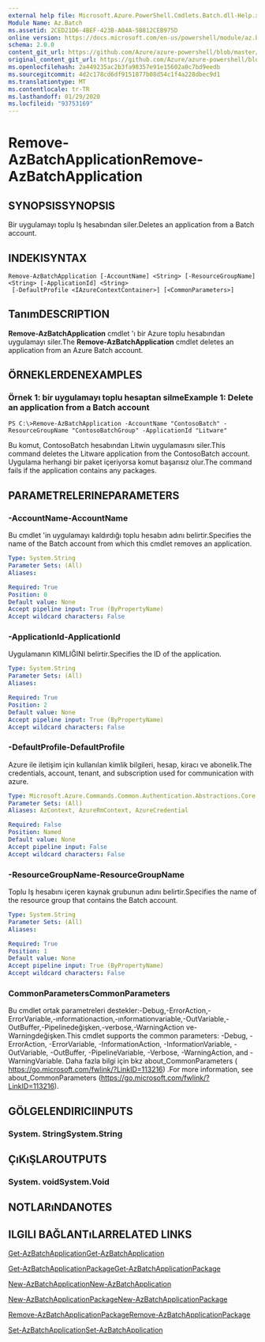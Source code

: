 ```yaml
---
external help file: Microsoft.Azure.PowerShell.Cmdlets.Batch.dll-Help.xml
Module Name: Az.Batch
ms.assetid: 2CED21D6-4BEF-423B-A04A-5B812CEB975D
online version: https://docs.microsoft.com/en-us/powershell/module/az.batch/remove-azbatchapplication
schema: 2.0.0
content_git_url: https://github.com/Azure/azure-powershell/blob/master/src/Batch/Batch/help/Remove-AzBatchApplication.md
original_content_git_url: https://github.com/Azure/azure-powershell/blob/master/src/Batch/Batch/help/Remove-AzBatchApplication.md
ms.openlocfilehash: 2a449235ac2b3fa98357e91e15602a0c7bd9eedb
ms.sourcegitcommit: 4d2c178cd6df9151877b08d54c1f4a228dbec9d1
ms.translationtype: MT
ms.contentlocale: tr-TR
ms.lasthandoff: 01/29/2020
ms.locfileid: "93753169"
---
```

# <span data-ttu-id="f7750-101">Remove-AzBatchApplication</span><span class="sxs-lookup"><span data-stu-id="f7750-101">Remove-AzBatchApplication</span></span>

## <span data-ttu-id="f7750-102">SYNOPSIS</span><span class="sxs-lookup"><span data-stu-id="f7750-102">SYNOPSIS</span></span>
<span data-ttu-id="f7750-103">Bir uygulamayı toplu Iş hesabından siler.</span><span class="sxs-lookup"><span data-stu-id="f7750-103">Deletes an application from a Batch account.</span></span>

## <span data-ttu-id="f7750-104">INDEKI</span><span class="sxs-lookup"><span data-stu-id="f7750-104">SYNTAX</span></span>

```
Remove-AzBatchApplication [-AccountName] <String> [-ResourceGroupName] <String> [-ApplicationId] <String>
 [-DefaultProfile <IAzureContextContainer>] [<CommonParameters>]
```

## <span data-ttu-id="f7750-105">Tanım</span><span class="sxs-lookup"><span data-stu-id="f7750-105">DESCRIPTION</span></span>
<span data-ttu-id="f7750-106">**Remove-AzBatchApplication** cmdlet 'ı bir Azure toplu hesabından uygulamayı siler.</span><span class="sxs-lookup"><span data-stu-id="f7750-106">The **Remove-AzBatchApplication** cmdlet deletes an application from an Azure Batch account.</span></span>

## <span data-ttu-id="f7750-107">ÖRNEKLERDEN</span><span class="sxs-lookup"><span data-stu-id="f7750-107">EXAMPLES</span></span>

### <span data-ttu-id="f7750-108">Örnek 1: bir uygulamayı toplu hesaptan silme</span><span class="sxs-lookup"><span data-stu-id="f7750-108">Example 1: Delete an application from a Batch account</span></span>
```
PS C:\>Remove-AzBatchApplication -AccountName "ContosoBatch" -ResourceGroupName "ContosoBatchGroup" -ApplicationId "Litware"
```

<span data-ttu-id="f7750-109">Bu komut, ContosoBatch hesabından Litwin uygulamasını siler.</span><span class="sxs-lookup"><span data-stu-id="f7750-109">This command deletes the Litware application from the ContosoBatch account.</span></span>
<span data-ttu-id="f7750-110">Uygulama herhangi bir paket içeriyorsa komut başarısız olur.</span><span class="sxs-lookup"><span data-stu-id="f7750-110">The command fails if the application contains any packages.</span></span>

## <span data-ttu-id="f7750-111">PARAMETRELERINE</span><span class="sxs-lookup"><span data-stu-id="f7750-111">PARAMETERS</span></span>

### <span data-ttu-id="f7750-112">-AccountName</span><span class="sxs-lookup"><span data-stu-id="f7750-112">-AccountName</span></span>
<span data-ttu-id="f7750-113">Bu cmdlet 'in uygulamayı kaldırdığı toplu hesabın adını belirtir.</span><span class="sxs-lookup"><span data-stu-id="f7750-113">Specifies the name of the Batch account from which this cmdlet removes an application.</span></span>

```yaml
Type: System.String
Parameter Sets: (All)
Aliases:

Required: True
Position: 0
Default value: None
Accept pipeline input: True (ByPropertyName)
Accept wildcard characters: False
```

### <span data-ttu-id="f7750-114">-ApplicationId</span><span class="sxs-lookup"><span data-stu-id="f7750-114">-ApplicationId</span></span>
<span data-ttu-id="f7750-115">Uygulamanın KIMLIĞINI belirtir.</span><span class="sxs-lookup"><span data-stu-id="f7750-115">Specifies the ID of the application.</span></span>

```yaml
Type: System.String
Parameter Sets: (All)
Aliases:

Required: True
Position: 2
Default value: None
Accept pipeline input: True (ByPropertyName)
Accept wildcard characters: False
```

### <span data-ttu-id="f7750-116">-DefaultProfile</span><span class="sxs-lookup"><span data-stu-id="f7750-116">-DefaultProfile</span></span>
<span data-ttu-id="f7750-117">Azure ile iletişim için kullanılan kimlik bilgileri, hesap, kiracı ve abonelik.</span><span class="sxs-lookup"><span data-stu-id="f7750-117">The credentials, account, tenant, and subscription used for communication with azure.</span></span>

```yaml
Type: Microsoft.Azure.Commands.Common.Authentication.Abstractions.Core.IAzureContextContainer
Parameter Sets: (All)
Aliases: AzContext, AzureRmContext, AzureCredential

Required: False
Position: Named
Default value: None
Accept pipeline input: False
Accept wildcard characters: False
```

### <span data-ttu-id="f7750-118">-ResourceGroupName</span><span class="sxs-lookup"><span data-stu-id="f7750-118">-ResourceGroupName</span></span>
<span data-ttu-id="f7750-119">Toplu Iş hesabını içeren kaynak grubunun adını belirtir.</span><span class="sxs-lookup"><span data-stu-id="f7750-119">Specifies the name of the resource group that contains the Batch account.</span></span>

```yaml
Type: System.String
Parameter Sets: (All)
Aliases:

Required: True
Position: 1
Default value: None
Accept pipeline input: True (ByPropertyName)
Accept wildcard characters: False
```

### <span data-ttu-id="f7750-120">CommonParameters</span><span class="sxs-lookup"><span data-stu-id="f7750-120">CommonParameters</span></span>
<span data-ttu-id="f7750-121">Bu cmdlet ortak parametreleri destekler:-Debug,-ErrorAction,-ErrorVariable,-ınformationaction,-ınformationvariable,-OutVariable,-OutBuffer,-Pipelinedeğişken,-verbose,-WarningAction ve-Warningdeğişken.</span><span class="sxs-lookup"><span data-stu-id="f7750-121">This cmdlet supports the common parameters: -Debug, -ErrorAction, -ErrorVariable, -InformationAction, -InformationVariable, -OutVariable, -OutBuffer, -PipelineVariable, -Verbose, -WarningAction, and -WarningVariable.</span></span> <span data-ttu-id="f7750-122">Daha fazla bilgi için bkz about_CommonParameters ( https://go.microsoft.com/fwlink/?LinkID=113216) .</span><span class="sxs-lookup"><span data-stu-id="f7750-122">For more information, see about_CommonParameters (https://go.microsoft.com/fwlink/?LinkID=113216).</span></span>

## <span data-ttu-id="f7750-123">GÖLGELENDIRICI</span><span class="sxs-lookup"><span data-stu-id="f7750-123">INPUTS</span></span>

### <span data-ttu-id="f7750-124">System. String</span><span class="sxs-lookup"><span data-stu-id="f7750-124">System.String</span></span>

## <span data-ttu-id="f7750-125">ÇıKıŞLAR</span><span class="sxs-lookup"><span data-stu-id="f7750-125">OUTPUTS</span></span>

### <span data-ttu-id="f7750-126">System. void</span><span class="sxs-lookup"><span data-stu-id="f7750-126">System.Void</span></span>

## <span data-ttu-id="f7750-127">NOTLARıNDA</span><span class="sxs-lookup"><span data-stu-id="f7750-127">NOTES</span></span>

## <span data-ttu-id="f7750-128">ILGILI BAĞLANTıLAR</span><span class="sxs-lookup"><span data-stu-id="f7750-128">RELATED LINKS</span></span>

[<span data-ttu-id="f7750-129">Get-AzBatchApplication</span><span class="sxs-lookup"><span data-stu-id="f7750-129">Get-AzBatchApplication</span></span>](./Get-AzBatchApplication.md)

[<span data-ttu-id="f7750-130">Get-AzBatchApplicationPackage</span><span class="sxs-lookup"><span data-stu-id="f7750-130">Get-AzBatchApplicationPackage</span></span>](./Get-AzBatchApplicationPackage.md)

[<span data-ttu-id="f7750-131">New-AzBatchApplication</span><span class="sxs-lookup"><span data-stu-id="f7750-131">New-AzBatchApplication</span></span>](./New-AzBatchApplication.md)

[<span data-ttu-id="f7750-132">New-AzBatchApplicationPackage</span><span class="sxs-lookup"><span data-stu-id="f7750-132">New-AzBatchApplicationPackage</span></span>](./New-AzBatchApplicationPackage.md)

[<span data-ttu-id="f7750-133">Remove-AzBatchApplicationPackage</span><span class="sxs-lookup"><span data-stu-id="f7750-133">Remove-AzBatchApplicationPackage</span></span>](./Remove-AzBatchApplicationPackage.md)

[<span data-ttu-id="f7750-134">Set-AzBatchApplication</span><span class="sxs-lookup"><span data-stu-id="f7750-134">Set-AzBatchApplication</span></span>](./Set-AzBatchApplication.md)



